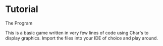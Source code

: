 # Tutorial
The Program

This is a basic game written in very few lines of code using Char's to display graphics.  Import the files into your IDE of choice and play around.
